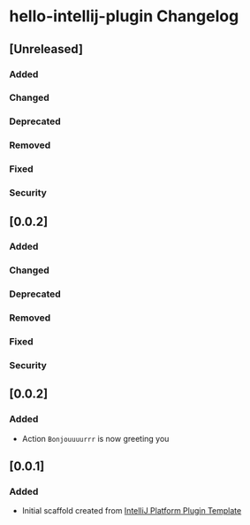 <!-- Keep a Changelog guide -> https://keepachangelog.com -->

# hello-intellij-plugin Changelog

## [Unreleased]
### Added

### Changed

### Deprecated

### Removed

### Fixed

### Security
## [0.0.2]
### Added

### Changed

### Deprecated

### Removed

### Fixed

### Security
## [0.0.2]

### Added

- Action `Bonjouuuurrr` is now greeting you

## [0.0.1]
### Added
- Initial scaffold created from [IntelliJ Platform Plugin Template](https://github.com/JetBrains/intellij-platform-plugin-template)

